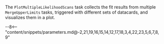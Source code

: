 The `PlotMultipleLikelihoodScans` task collects the fit results from multiple `MergeUpperLimits` tasks, triggered with different sets of datacards, and visualizes them in a plot.

<div class="dhi_parameter_table">

--8<-- "content/snippets/parameters.md@-2,21,19,16,15,14,12,17,18,3,4,22,23,5,6,7,8,9"

</div>
